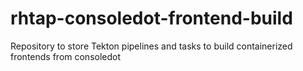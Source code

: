 # rhtap-consoledot-frontend-build
Repository to store Tekton pipelines and tasks to build containerized frontends from consoledot

